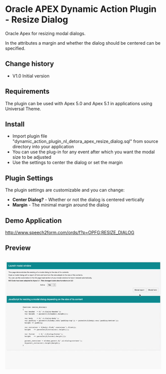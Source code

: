 # Oracle APEX Dynamic Action Plugin -  Resize Dialog
Oracle Apex for resizing modal dialogs. 

In the attributes a margin and whether the dialog should be centered can be specified. 

## Change history
- V1.0    Initial version

## Requirements
The plugin can be used with Apex 5.0 and Apex 5.1 in applications using Universal Theme. 

## Install
- Import plugin file "dynamic_action_plugin_nl_detora_apex_resize_dialog.sql" from source directory into your application
- You can use the plug-in for any event after which you want the modal size to be adjusted
- Use the settings to center the dialog or set the margin

## Plugin Settings
The plugin settings are customizable and you can change:
- **Center Dialog?** - Whether or not the dialog is centered vertically
- **Margin** - The minimal margin around the dialog
## Demo Application
http://www.speech2form.com/ords/f?p=OPFG:RESIZE_DIALOG

## Preview
![](https://raw.githubusercontent.com/dickdral/apex-resize_dialog/master/resize_dialog_example.gif?raw=true)
---
